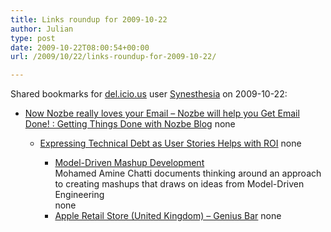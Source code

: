 ```yaml
---
title: Links roundup for 2009-10-22
author: Julian
type: post
date: 2009-10-22T08:00:54+00:00
url: /2009/10/22/links-roundup-for-2009-10-22/

---
```

Shared bookmarks for [del.icio.us][1] user [Synesthesia][2] on 2009-10-22:

  * [Now Nozbe really loves your Email &#8211; Nozbe will help you Get Email Done! : Getting Things Done with Nozbe Blog][3] 
    none</li> 
    
      * [Expressing Technical Debt as User Stories Helps with ROI][4] 
        none</li> 
        
          * [Model-Driven Mashup Development][5]  
            Mohamed Amine Chatti documents thinking around an approach to creating mashups that draws on ideas from Model-Driven Engineering  
            none
          * [Apple Retail Store (United Kingdom) &#8211; Genius Bar][6] 
            none</li> </ul>

 [1]: https://del.icio.us/
 [2]: https://del.icio.us/synesthesia
 [3]: https://www.nozbe.com/gtd/blog/post-87242f2/now_nozbe_really_loves_your_email-nozbe_will_help_you_get_email_done
 [4]: https://jrothman.com/blog/mpd/2009/10/expressing-technical-debt-as-user-stories-helps-with-roi.html
 [5]: https://mohamedaminechatti.blogspot.com/2009/10/model-driven-mashup-development.html
 [6]: https://www.apple.com/uk/retail/geniusbar